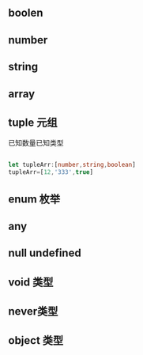 ## boolen
## number
## string
## array
## tuple 元组
已知数量已知类型
```typescript

let tupleArr:[number,string,boolean]
tupleArr=[12,'333',true]

```
## enum 枚举
## any
## null undefined
## void 类型
##  never类型
## object 类型
